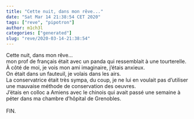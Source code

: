 ```yaml
---
title: "Cette nuit, dans mon rêve..."
date: "Sat Mar 14 21:38:54 CET 2020"
tags: ["reve", "pipotron"]
author: m1ch3l
categories: ["generated"]
slug: "reve/2020-03-14-21:38:54"
---
```


Cette nuit, dans mon rêve...<br>
mon prof de français était avec un panda qui ressemblait à une tourterelle.<br>
À côté de moi, je vois mon ami imaginaire, j’étais anxieux.<br>
On était dans un fauteuil, je volais dans les airs.<br>
La conservatrice était très sympa, du coup, je ne lui en voulait pas d’utiliser une mauvaise méthode de conservation des oeuvres.<br>
J’étais en colloc a Amiens avec le chinois qui avait passé une semaine à péter dans ma chambre d’hôpital de Grenobles.<br>
<br>
FIN.<br>
<br>
